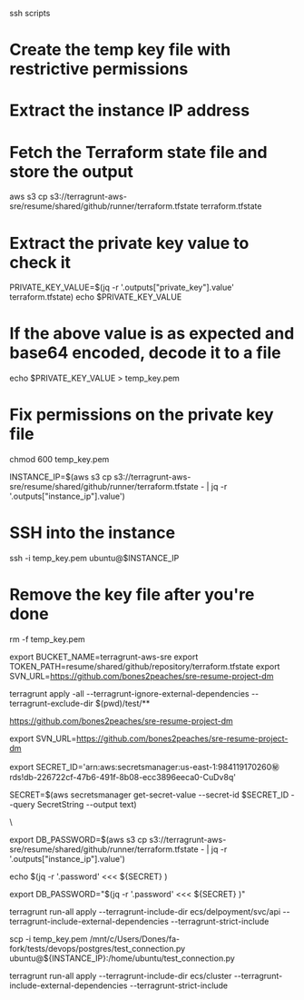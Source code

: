 ssh scripts

# Create the temp key file with restrictive permissions

# Extract the instance IP address

# Fetch the Terraform state file and store the output

aws s3 cp s3://terragrunt-aws-sre/resume/shared/github/runner/terraform.tfstate terraform.tfstate

# Extract the private key value to check it

PRIVATE_KEY_VALUE=$(jq -r '.outputs["private_key"].value' terraform.tfstate)
echo $PRIVATE_KEY_VALUE

# If the above value is as expected and base64 encoded, decode it to a file

echo $PRIVATE_KEY_VALUE > temp_key.pem

# Fix permissions on the private key file

chmod 600 temp_key.pem

INSTANCE_IP=$(aws s3 cp s3://terragrunt-aws-sre/resume/shared/github/runner/terraform.tfstate - | jq -r '.outputs["instance_ip"].value')

# SSH into the instance

ssh -i temp_key.pem ubuntu@$INSTANCE_IP

# Remove the key file after you're done

rm -f temp_key.pem

export BUCKET_NAME=terragrunt-aws-sre
export TOKEN_PATH=resume/shared/github/repository/terraform.tfstate
export SVN_URL=https://github.com/bones2peaches/sre-resume-project-dm

terragrunt apply -all --terragrunt-ignore-external-dependencies --terragrunt-exclude-dir $(pwd)/test/\*\*

https://github.com/bones2peaches/sre-resume-project-dm

export SVN_URL=https://github.com/bones2peaches/sre-resume-project-dm

export SECRET_ID='arn:aws:secretsmanager:us-east-1:984119170260:secret:rds!db-226722cf-47b6-491f-8b08-ecc3896eeca0-CuDv8q'

SECRET=$(aws secretsmanager get-secret-value --secret-id $SECRET_ID --query SecretString --output text)

\

export DB_PASSWORD=$(aws s3 cp s3://terragrunt-aws-sre/resume/shared/github/runner/terraform.tfstate - | jq -r '.outputs["instance_ip"].value')

echo $(jq -r '.password' <<< ${SECRET} )

export DB_PASSWORD="$(jq -r '.password' <<< ${SECRET} )"

terragrunt run-all apply --terragrunt-include-dir ecs/delpoyment/svc/api --terragrunt-include-external-dependencies --terragrunt-strict-include

scp -i temp_key.pem /mnt/c/Users/Dones/fa-fork/tests/devops/postgres/test_connection.py ubuntu@${INSTANCE_IP}:/home/ubuntu/test_connection.py

terragrunt run-all apply --terragrunt-include-dir ecs/cluster --terragrunt-include-external-dependencies --terragrunt-strict-include

